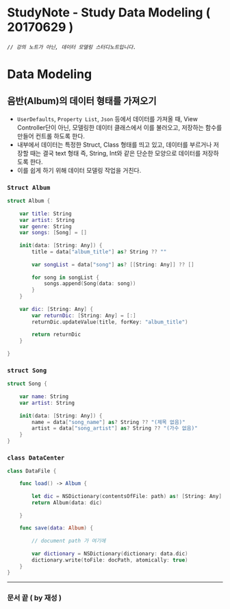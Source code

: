 # StudyNote - Study Data Modeling ( 20170629 )

###### `// 강의 노트가 아닌, 데이터 모델링 스터디노트입니다.`


# Data Modeling

## 음반(Album)의 데이터 형태를 가져오기
 - `UserDefaults`, `Property List`, `Json` 등에서 데이터를 가져올 때, View Controller단이 아닌, 모델링한 데이터 클래스에서 이를 불러오고, 저장하는 함수를 만들어 컨트롤 하도록 한다.
 - 내부에서 데이터는 특정한 Struct, Class 형태를 띄고 있고, 데이터를 부르거나 저장할 때는 결국 text 형태 즉, String, Int와 같은 단순한 모양으로 데이터를 저장하도록 한다.
 - 이를 쉽게 하기 위해 데이터 모델링 작업을 거친다.

### `Struct Album`

```swift
struct Album {
    
    var title: String
    var artist: String
    var genre: String
    var songs: [Song] = []
    
    init(data: [String: Any]) {
        title = data["album_title"] as? String ?? ""
        
        var songList = data["song"] as? [[String: Any]] ?? []
        
        for song in songList {
            songs.append(Song(data: song))
        }
    }
    
    var dic: [String: Any] {
        var returnDic: [String: Any] = [:]
        returnDic.updateValue(title, forKey: "album_title")
        
        return returnDic
    }
   
}
```

### `struct Song`

```swift
struct Song {
    
    var name: String
    var artist: String
    
    init(data: [String: Any]) {
        name = data["song_name"] as? String ?? "(제목 없음)"
        artist = data["song_artist"] as? String ?? "(가수 없음)"
    }
}
```

### `class DataCenter`

```swift
class DataFile {

    func load() -> Album {
        
        let dic = NSDictionary(contentsOfFile: path) as! [String: Any]
        return Album(data: dic)
        
    }
    
    func save(data: Album) {
        
        // document path 가 여기에
        
        var dictionary = NSDictionary(dictionary: data.dic)
        dictionary.write(toFile: docPath, atomically: true)
    }
}
```


---
### 문서 끝 ( by 재성 )